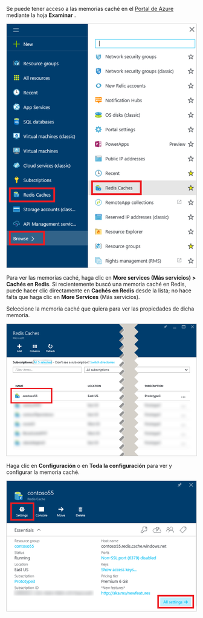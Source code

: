 Se puede tener acceso a las memorias caché en el [Portal de Azure](https://portal.azure.com) mediante la hoja **Examinar** .

![Caché en Redis de Azure - Hoja Examinar](media/redis-cache-browse/redis-cache-browse.png)

Para ver las memorias caché, haga clic en **More services (Más servicios) > Cachés en Redis**. Si recientemente buscó una memoria caché en Redis, puede hacer clic directamente en **Cachés en Redis** desde la lista; no hace falta que haga clic en **More Services** (Más servicios).

Seleccione la memoria caché que quiera para ver las propiedades de dicha memoria.

![Caché en Redis de Azure - Examinar lista en caché](media/redis-cache-browse/redis-caches.png)

Haga clic en **Configuración** o en **Toda la configuración** para ver y configurar la memoria caché.

![Caché en Redis - Todas las configuraciones](media/redis-cache-browse/redis-cache-blade.png)



<!--HONumber=Nov16_HO2-->


